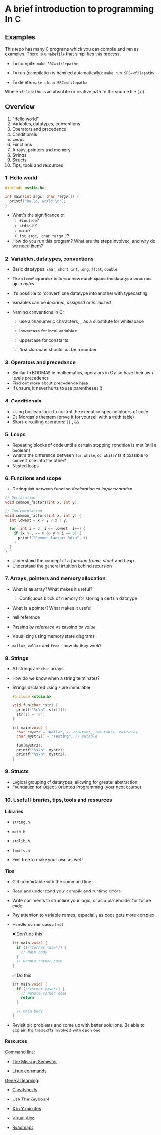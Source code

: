# A brief introduction to programming in C

## Examples

This repo has many C programs which you can compile and run as examples. There is
a `Makefile` that simplifies this process.

- To compile: `make SRC=<filepath>`

- To run (compilation is handled automatically): `make run SRC=<filepath>`

- To delete: `make clean SRC=<filepath>`

Where `<filepath>` is an absolute or relative path to the source file (.c).

## Overview

1. "Hello world"
2. Variables, datatypes, conventions
3. Operators and precedence
4. Conditionals
5. Loops
6. Functions
7. Arrays, pointers and memory
8. Strings
9. Structs
10. Tips, tools and resources

### 1. Hello world

```c
#include <stdio.h>

int main(int argc, char *argv[]) {
  printf("Hello, world!\n");
}
```

- What's the significance of:
  - `#include`?
  -  `stdio.h`?
  -  `main`?
  -  `int argc, char *argv[]`?
- How do you run this program? What are the steps involved, and why do we need them?

### 2. Variables, datatypes, conventions

- Basic datatypes: `char`, `short`, `int`, `long`, `float`, `double`

- The `sizeof` operator tells you how much space the datatype occupies up in *bytes*

- It's possible to 'convert' one datatype into another with typecasting

- Variables can be *declared*, *assigned* or *initialized*

- Naming conventions in C:

  - use alphanumeric characters, `_` as a substitute for whitespace

  - lowercase for local variables
  - uppercase for constants
  - first character should not be a number

### 3. Operators and precedence

- Similar to BODMAS in mathematics, operators in C also have their own levels precedence
- Find out more about precedence [here](https://www.tutorialspoint.com/cprogramming/c_operators_precedence.htm)
- If unsure, it never hurts to use parentheses ()

### 4. Conditionals

- Using boolean logic to control the execution specific blocks of code
- De Morgan's theorem (prove it for yourself with a truth table)
- Short-circuiting operators:  `||` ,  `&&`

### 5. Loops

- Repeating blocks of code until a certain stopping condition is met (still a boolean)
- What's the difference between `for`, `while`, `do while`? Is it possible to convert one into the other?
- Nested loops

### 6. Functions and scope

- Distinguish between function *declaration* vs *implementation*

```c
// Declaration
void common_factors(int x, int y);

// Implementation
void common_factors(int x, int y) {
  int lowest = x < y ? x : y;

  for (int i = 2; i <= lowest; i++) {
    if (x % i == 0 && y % i == 0) {
      printf("Common factor: %d\n", i)
    }
  }
}
```

- Understand the concept of a *function frame*, *stack* and *heap*
- Understand the general intuition behind recursion

### 7. Arrays, pointers and memory allocation

- What is an array? What makes it useful?
  - Contiguous block of memory for storing a certain datatype

- What is a pointer? What makes it useful
- null reference
- Passing by *reference* vs passing by *value*
- Visualizing using memory state diagrams
- `malloc`, `calloc` and `free` - how do they work?

### 8. Strings

- All strings are `char` arrays

- How do we know when a string terminates?

- Strings declared using `*` are immutable

  ```c
  #include <stdio.h>

  void fun(char *str) {
    printf("%c\n", str[1]);
    str[1] = 'a';
  }

  int main(void) {
    char *mystr = "Hello"; // constant, immutable, read-only
    char mystr2[] = "Testing"; // mutable

    fun(mystr2);
    printf("%s\n", mystr);
    printf("%s\n", mystr2);
  }
  ```



### 9. Structs

- Logical grouping of datatypes, allowing for greater abstraction
- Foundation for Object-Oriented Programming (your next course)

### 10. Useful libraries, tips, tools and resources

#### Libraries

- `string.h`

- `math.h`
- `stdlib.h`
- `limits.h`

- Feel free to make your own as well!

#### Tips

- Get comfortable with the command line

- Read and understand your compile and runtime errors

- Write comments to structure your logic, or as a placeholder for future code

- Pay attention to variable names, especially as code gets more complex

- Handle corner cases first

  ❌ Don't do this

  ```c
  int main(void) {
    if (!/*corner case*/) {
      // Main body
    }
    // Handle corner case
  }
  ```

  ✅ Do this

  ```c
  int main(void) {
    if (/*corner case*/) {
      // Handle corner case
      return
    }

    // Main body
  }
  ```

- Revisit old problems and come up with better solutions. Be able to explain the tradeoffs involved with each one

#### Resources

<u>Command line</u>:

- [The Missing Semester](https://missing.csail.mit.edu/)

- [Linux commands](https://www.freecodecamp.org/news/the-linux-commands-handbook/)

<u>General learning</u>:

- [Cheatsheets](https://github.com/emmaneugene/cheatsheets)

- [Use The Keyboard](https://usethekeyboard.com/)

- [X in Y minutes](https://learnxinyminutes.com/)

- [Visual Algo](https://visualgo.net/en)

- [Roadmaps](https://roadmap.sh/)
